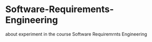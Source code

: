 # Software-Requirements-Engineering

about experiment in the course Software Requiremrnts Engineering
